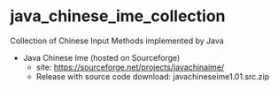 # java_chinese_ime_collection
Collection of Chinese Input Methods implemented by Java

* Java Chinese Ime (hosted on Sourceforge)
  * site: https://sourceforge.net/projects/javachinaime/
  * Release with source code download: javachineseime1.01.src.zip
